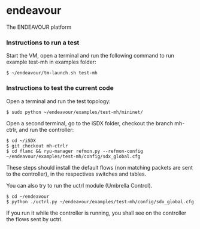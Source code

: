# endeavour
The ENDEAVOUR platform
### Instructions to run a test
Start the VM, open a terminal and run the following command to run example test-mh in examples folder:

    $ ~/endeavour/tm-launch.sh test-mh

### Instructions to test the current code

Open a terminal and run the test topology:

    $ sudo python ~/endeavour/examples/test-mh/mininet/

Open a second terminal, go to the iSDX folder, checkout the branch mh-ctrlr, 
and run the controller:

    $ cd ~/iSDX
    $ git checkout mh-ctrlr
    $ cd flanc && ryu-manager refmon.py --refmon-config ~/endeavour/examples/test-mh/config/sdx_global.cfg
    
These steps should install the default flows (non matching packets are sent to 
the controller), in the respectives switches and tables.  

You can also try to run the uctrl module (Umbrella Control). 

    $ cd ~/endeavour
    $ python ./uctrl.py ~/endeavour/examples/test-mh/config/sdx_global.cfg

If you run it while the controller is running, you shall see on the controller the flows sent by uctrl. 
